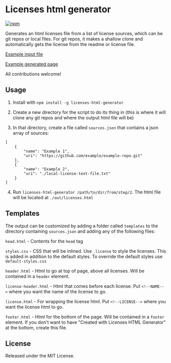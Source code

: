 Licenses html generator
=======================

[ ![npm](https://img.shields.io/npm/v/licenses-html-generator.svg) ](https://www.npmjs.com/package/licenses-html-generator)

Generates an html licenses file from a list of license sources, which can be git repos or local files. For git repos, it makes a shallow clone and automatically gets the license from the readme or license file.

[Example input file](http://stephentuso.github.io/licenses-html-generator/sources.json)

[Example generated page](http://stephentuso.github.io/licenses-html-generator/licenses.html)

All contributions welcome!

Usage
-----

1) Install with `npm install -g licenses-html-generator`

2) Create a new directory for the script to do its thing in (this is where it will clone any git repos and where the output html file will be)

3) In that directory, create a file called `sources.json` that contains a json array of sources:

```
[
    {
        "name": "Example 1",
        "uri": "https://github.com/example/example-repo.git"
    },
    {
        "name": "Example 2",
        "uri": "./local-license-text-file.txt"
    }
]

```

4) Run `licenses-html-generator /path/to/dir/from/step/2`. The html file will be located at `./out/licenses.html`

Templates
---------

The output can be customized by adding a folder called `templates` to the directory containing `sources.json` and adding any of the following files:

`head.html` - Contents for the `head` tag

`styles.css` - CSS that will be inlined. Use `.license` to style the licenses. This is added in addition to the default styles. To override the default styles use `default-styles.css`

`header.html` - Html to go at top of page, above all licenses. Will be contained in a `header` element.

`license-header.html` - Html that comes before each license. Put `<!--NAME-->` where you want the name of the license to go.

`license.html` - For wrapping the license html. Put `<!--LICENSE-->` where you want the license html to go.

`footer.html` - Html for the bottom of the page. Will be contained in a `footer` element. If you don't want to have "Created with Licenses HTML Generator" at the bottom, create this file.

License
-------

Released under the MIT License.
